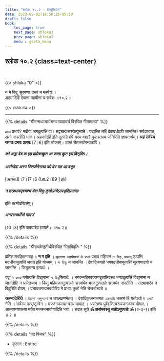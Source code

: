 ```yaml
---
title: "श्लोक १०.२ - विभूतियोग"
date: 2023-09-02T18:50:25+05:30
draft: false
book:
    toc_page: true
    next_page: shloka3
    prev_page: shloka1
    menu : geeta_menu
---
```



## श्लोक १०.२ {class=text-center}

<br/>

{{< shloka  "0"  >}}

न मे विदुः सुरगणाः प्रभवं न महर्षयः ।  
अहमादिर्हि देवानां महर्षीणां च सर्वशः ॥१०.२॥  

{{< /shloka >}}

---

{{% details "श्रीमन्मध्वाचार्यभगवत्पादाचर्य विरचित  गीताभाष्य" %}}

`प्रभवं` प्रभावं? मदीयां जगदुत्पत्तिं वा। 
तद्वशत्वात्तस्येत्युच्यते। 
यद्यस्ति तर्हि देवादधोऽपि जानन्ति? 
सर्वज्ञत्वात् अतो नास्तीति भावः। 
अहमादिर्हि इति तूत्पत्तिरपि यस्य वशा? 
कुतस्तस्य जनिरिति ज्ञापनार्थम्। 
**अहं सर्वस्य जगतः प्रभवः प्रलयः** [7।6] इति चोक्तम्। 
उक्तं चैतत्सर्वमन्यत्रापि। 
##### को अद्धा वेद क इह प्रवोचत्कुत आ जाता कुत इयं विसृष्टिः। 
##### अर्वाग्देवा अस्य विसर्जनेनाथा को वेद यत आ बभूव 
[ऋक्सं.8।7।17।6 तै.ब्रा.2।89 ] 
इति 
##### न तत्प्रभावमृषयश्च देवा विदुः कुतोऽन्येऽल्पधृतिप्रमाणाः 
इति ऋग्वेदखिलेषु। 
#####  अन्यस्त्वर्थोयो मामजं 
[10।3] इति वाक्यादेव ज्ञायते। ॥१०.२॥ 

{{% /details %}}


{{% details "श्रीराघवेन्द्रतीर्थविरचित गीताविवृतिः " %}}

प्रतिज्ञातमहिमानमाह ॥ **न म इति**  । 
`सुरागणा महर्षयश्च मे प्रभवं` प्रभावं महिमानं `न विदुः`,
`प्रभवम्` उत्पत्तिं मदधीनामुत्पत्तिं जगत इति योज्यम् । 
`न विदुः` न जानन्ति ।
देवादिजगतो भगवदधीनामुत्पत्तिं सुरगणादयो न जानन्ति ।
किमुतान्य इत्यर्थः ।   

यद्वा `मे प्रभवं` ममोत्पत्तिं विद्यमानां `न विदु`रित्यर्थः ।
भगवन्महिमवज्जगदुत्पतिवच्च भगवदुत्पत्तिं विद्यमानां न जानंतीति न भ्रमितव्यम्‌ । किंतु महिमजगदुत्पत्त्योः सत्त्वमिव भगवदुत्त्पततेः सत्त्वमेव नास्तीति । तदभावादेव न विदुरिति ज्ञेयम्‌ । प्रभावजगत्प्रभवयोरिव मे प्रभवः 
कुतो नेति चेत्तत्रोच्यते ॥  

**अहमादिरिति** । `देवानां मनुष्याणां` च उपलक्षणमेतत्‌ । 
देवादिकृत्स्नजगतः `अहमादिः` कारणं हिं यतोऽतो `मे प्रभवो` नेति । 
सर्वस्य मत्सृष्टृत्वेन । मज्जनकस्यान्यस्याभावात्‌ । 
असतश्च पूर्ववृत्तित्वरूपजनकत्वायोगात्‌ । 
आत्माश्रयापत्त्या मयैव मज्जननायोगादिति भावः । 
तदाह सूत्रे **ॐ असंभवस्तु सतोऽनुपपत्तेः ॐ** (२-३-९) इति ॥ २ ॥

{{% /details %}}


{{% details "पद विचार" %}}

- कृत्स्न : Entire

{{% /details %}}
